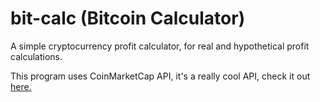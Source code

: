 # bit-calc (Bitcoin Calculator)
A simple cryptocurrency profit calculator, for real and hypothetical profit calculations.

This program uses CoinMarketCap API, it's a really cool API, check it out [here.](https://api.coinmarketcap.com)
